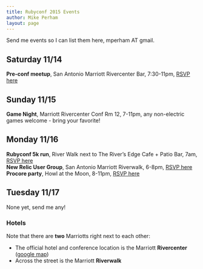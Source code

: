 ```yaml
---
title: Rubyconf 2015 Events
author: Mike Perham
layout: page
---
```


Send me events so I can list them here, mperham AT gmail.

## Saturday 11/14

**Pre-conf meetup**, San Antonio Marriott Rivercenter Bar, 7:30-11pm, <a href="https://www.eventbrite.com/e/rubyconf-2015-pre-conference-get-together-tickets-19375343173">RSVP here</a>

## Sunday 11/15

**Game Night**, Marriott Rivercenter Conf Rm 12, 7-11pm, any non-electric games welcome - bring your favorite!

## Monday 11/16

**Rubyconf 5k run**, River Walk next to The River’s Edge Cafe + Patio Bar, 7am, <a href="https://rubyconf5k2015.eventbrite.com/">RSVP here</a><br/>
**New Relic User Group**, San Antonio Marriott Riverwalk, 6-8pm, <a href="http://www.eventbrite.com/e/november-san-antonio-new-relic-user-group-registration-19393062171?aff=erelexporg">RSVP here</a><br/>
**Procore party**, Howl at the Moon, 8-11pm, <a href="http://procore.com/rubyconf">RSVP here</a>

## Tuesday 11/17

None yet, send me any!

### Hotels

Note that there are **two** Marriotts right next to each other:

* The official hotel and conference location is the Marriott **Rivercenter** ([google map][0])
* Across the street is the Marriott **Riverwalk**

[0]: https://www.google.com/maps/place/San+Antonio+Marriott+Rivercenter/@29.4228277,-98.4846095,18z/data=!4m2!3m1!1s0x0000000000000000:0xd50ddcaac8dc6db7
